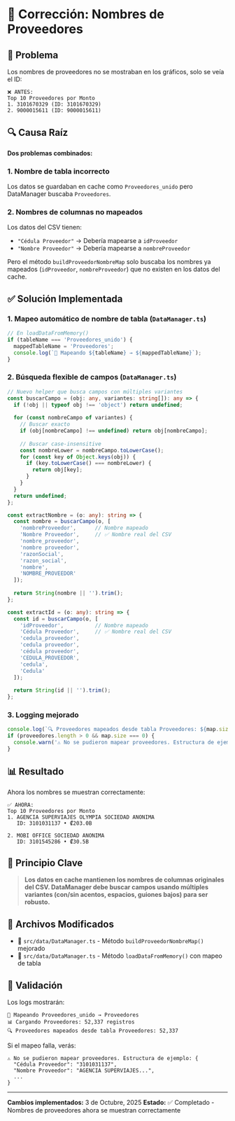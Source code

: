 # 🔧 Corrección: Nombres de Proveedores

## 🎯 Problema

Los nombres de proveedores no se mostraban en los gráficos, solo se veía el ID:

```
❌ ANTES:
Top 10 Proveedores por Monto
1. 3101670329 (ID: 3101670329)
2. 9000015611 (ID: 9000015611)
```

## 🔍 Causa Raíz

**Dos problemas combinados:**

### 1. Nombre de tabla incorrecto
Los datos se guardaban en cache como `Proveedores_unido` pero DataManager buscaba `Proveedores`.

### 2. Nombres de columnas no mapeados
Los datos del CSV tienen:
- `"Cédula Proveedor"` → Debería mapearse a `idProveedor`
- `"Nombre Proveedor"` → Debería mapearse a `nombreProveedor`

Pero el método `buildProveedorNombreMap` solo buscaba los nombres ya mapeados (`idProveedor`, `nombreProveedor`) que no existen en los datos del cache.

## ✅ Solución Implementada

### 1. **Mapeo automático de nombre de tabla** (`DataManager.ts`)

```typescript
// En loadDataFromMemory()
if (tableName === 'Proveedores_unido') {
  mappedTableName = 'Proveedores';
  console.log(`📝 Mapeando ${tableName} → ${mappedTableName}`);
}
```

### 2. **Búsqueda flexible de campos** (`DataManager.ts`)

```typescript
// Nuevo helper que busca campos con múltiples variantes
const buscarCampo = (obj: any, variantes: string[]): any => {
  if (!obj || typeof obj !== 'object') return undefined;
  
  for (const nombreCampo of variantes) {
    // Buscar exacto
    if (obj[nombreCampo] !== undefined) return obj[nombreCampo];
    
    // Buscar case-insensitive
    const nombreLower = nombreCampo.toLowerCase();
    for (const key of Object.keys(obj)) {
      if (key.toLowerCase() === nombreLower) {
        return obj[key];
      }
    }
  }
  return undefined;
};

const extractNombre = (o: any): string => {
  const nombre = buscarCampo(o, [
    'nombreProveedor',      // Nombre mapeado
    'Nombre Proveedor',     // ✅ Nombre real del CSV
    'nombre_proveedor',
    'nombre proveedor',
    'razonSocial',
    'razon_social',
    'nombre',
    'NOMBRE_PROVEEDOR'
  ]);
  
  return String(nombre || '').trim();
};

const extractId = (o: any): string => {
  const id = buscarCampo(o, [
    'idProveedor',          // Nombre mapeado
    'Cédula Proveedor',     // ✅ Nombre real del CSV
    'cedula_proveedor',
    'cedula proveedor',
    'cédula proveedor',
    'CEDULA_PROVEEDOR',
    'cedula',
    'Cedula'
  ]);
  
  return String(id || '').trim();
};
```

### 3. **Logging mejorado**

```typescript
console.log(`🔍 Proveedores mapeados desde tabla Proveedores: ${map.size}`);
if (proveedores.length > 0 && map.size === 0) {
  console.warn('⚠️ No se pudieron mapear proveedores. Estructura de ejemplo:', proveedores[0]);
}
```

## 📊 Resultado

Ahora los nombres se muestran correctamente:

```
✅ AHORA:
Top 10 Proveedores por Monto
1. AGENCIA SUPERVIAJES OLYMPIA SOCIEDAD ANONIMA
   ID: 3101031137 • ₡203.0B

2. MOBI OFFICE SOCIEDAD ANONIMA
   ID: 3101545286 • ₡30.5B
```

## 🔑 Principio Clave

> **Los datos en cache mantienen los nombres de columnas originales del CSV. DataManager debe buscar campos usando múltiples variantes (con/sin acentos, espacios, guiones bajos) para ser robusto.**

## 📁 Archivos Modificados

- 🔧 `src/data/DataManager.ts` - Método `buildProveedorNombreMap()` mejorado
- 🔧 `src/data/DataManager.ts` - Método `loadDataFromMemory()` con mapeo de tabla

## 🧪 Validación

Los logs mostrarán:

```
📝 Mapeando Proveedores_unido → Proveedores
📊 Cargando Proveedores: 52,337 registros
🔍 Proveedores mapeados desde tabla Proveedores: 52,337
```

Si el mapeo falla, verás:

```
⚠️ No se pudieron mapear proveedores. Estructura de ejemplo: {
  "Cédula Proveedor": "3101031137",
  "Nombre Proveedor": "AGENCIA SUPERVIAJES...",
  ...
}
```

---

**Cambios implementados:** 3 de Octubre, 2025
**Estado:** ✅ Completado - Nombres de proveedores ahora se muestran correctamente
